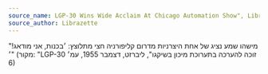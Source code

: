 ```yaml
---
source_name: LGP-30 Wins Wide Acclaim At Chicago Automation Show", Librazette, December 1955, p.6
source_author: Librazette
---
```


"מישהו שמע נציג של אחת היצרניות מדרום קליפורניה חצי מתלוצץ: ׳בכנות, אני מודאג!׳" (מקור: "LGP-30 זוכה להערכה בתערוכת מיכון בשיקגו", ליברזט, דצמבר 1955, עמ׳ 6)
